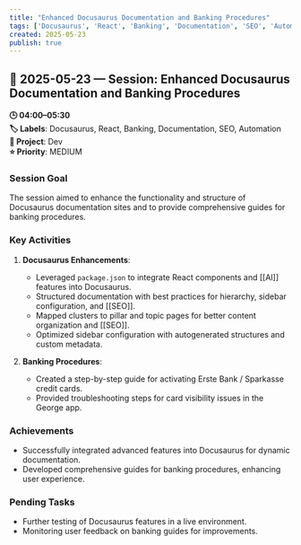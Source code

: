 ```yaml
---
title: "Enhanced Docusaurus Documentation and Banking Procedures"
tags: ['Docusaurus', 'React', 'Banking', 'Documentation', 'SEO', 'Automation']
created: 2025-05-23
publish: true
---
```


## 📅 2025-05-23 — Session: Enhanced Docusaurus Documentation and Banking Procedures

**🕒 04:00–05:30**  
**🏷️ Labels**: Docusaurus, React, Banking, Documentation, SEO, Automation  
**📂 Project**: Dev  
**⭐ Priority**: MEDIUM  


### Session Goal
The session aimed to enhance the functionality and structure of Docusaurus documentation sites and to provide comprehensive guides for banking procedures.

### Key Activities
1. **Docusaurus Enhancements**:
   - Leveraged `package.json` to integrate React components and [[AI]] features into Docusaurus.
   - Structured documentation with best practices for hierarchy, sidebar configuration, and [[SEO]].
   - Mapped clusters to pillar and topic pages for better content organization and [[SEO]].
   - Optimized sidebar configuration with autogenerated structures and custom metadata.

2. **Banking Procedures**:
   - Created a step-by-step guide for activating Erste Bank / Sparkasse credit cards.
   - Provided troubleshooting steps for card visibility issues in the George app.

### Achievements
- Successfully integrated advanced features into Docusaurus for dynamic documentation.
- Developed comprehensive guides for banking procedures, enhancing user experience.

### Pending Tasks
- Further testing of Docusaurus features in a live environment.
- Monitoring user feedback on banking guides for improvements.
